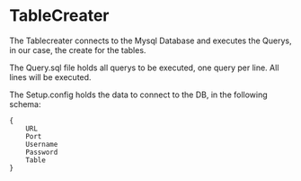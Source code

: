 # TableCreater
The Tablecreater connects to the Mysql Database and executes the Querys, in our case, the create for the tables.

The Query.sql file holds all querys to be executed, one query per line. All lines will be executed.

The Setup.config holds the data to connect to the DB, in the following schema:
```
{
    URL
    Port
    Username
    Password
    Table
}
```